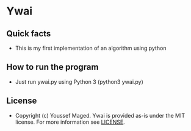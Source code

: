 # Ywai
## Quick facts

- This is my first implementation of an algorithm using python
## How to run the program
 
- Just run ywai.py using Python 3 (python3 ywai.py)
## License

- Copyright (c) Youssef Maged. Ywai is provided as-is under the MIT license. For more information see [LICENSE](LICENSE).
